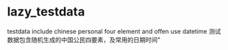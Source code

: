 # lazy_testdata

testdata include chinese personal four element and offen use datetime 测试数据包含随机生成的中国公民四要素，及常用的日期时间"